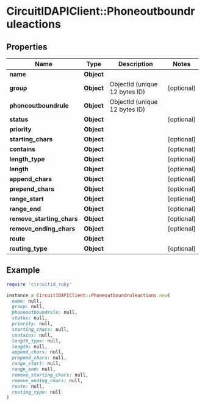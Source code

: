 # CircuitIDAPIClient::Phoneoutboundruleactions

## Properties

| Name | Type | Description | Notes |
| ---- | ---- | ----------- | ----- |
| **name** | **Object** |  |  |
| **group** | **Object** | ObjectId (unique 12 bytes ID) | [optional] |
| **phoneoutboundrule** | **Object** | ObjectId (unique 12 bytes ID) |  |
| **status** | **Object** |  | [optional] |
| **priority** | **Object** |  |  |
| **starting_chars** | **Object** |  | [optional] |
| **contains** | **Object** |  | [optional] |
| **length_type** | **Object** |  | [optional] |
| **length** | **Object** |  | [optional] |
| **append_chars** | **Object** |  | [optional] |
| **prepend_chars** | **Object** |  | [optional] |
| **range_start** | **Object** |  | [optional] |
| **range_end** | **Object** |  | [optional] |
| **remove_starting_chars** | **Object** |  | [optional] |
| **remove_ending_chars** | **Object** |  | [optional] |
| **route** | **Object** |  |  |
| **routing_type** | **Object** |  | [optional] |

## Example

```ruby
require 'circuitid_ruby'

instance = CircuitIDAPIClient::Phoneoutboundruleactions.new(
  name: null,
  group: null,
  phoneoutboundrule: null,
  status: null,
  priority: null,
  starting_chars: null,
  contains: null,
  length_type: null,
  length: null,
  append_chars: null,
  prepend_chars: null,
  range_start: null,
  range_end: null,
  remove_starting_chars: null,
  remove_ending_chars: null,
  route: null,
  routing_type: null
)
```

